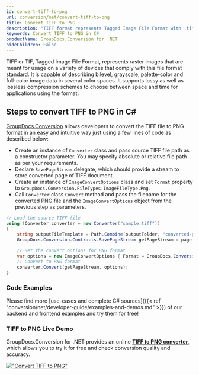 ```yaml
---
id: convert-tiff-to-png
url: conversion/net/convert-tiff-to-png
title: Convert TIFF to PNG
description: "TIFF format represents Tagged Image File Format with .tiff extension. Learn how to convert TIFF to PNG file programmatically in C# language using GroupDocs.Conversion for .NET library."
keywords: Convert TIFF to PNG in C#
productName: GroupDocs.Conversion for .NET
hideChildren: False
---
```


TIFF or TIF, Tagged Image File Format, represents raster images that are meant for usage on a variety of devices that comply with this file format standard. It is capable of describing bilevel, grayscale, palette-color and full-color image data in several color spaces. It supports lossy as well as lossless compression schemes to choose between space and time for applications using the format.

## Steps to convert TIFF to PNG in C#

[GroupDocs.Conversion](https://products.groupdocs.com/conversion/net) allows developers to convert the TIFF file to PNG format in an easy and intuitive way just using a few lines of code as described below:

* Create an instance of `Converter` class and pass source TIFF file path as a constructor parameter. You may specify absolute or relative file path as per your requirements. 
* Declare `SavePageStream` delegate, which should provide a stream to store converted page of TIFF document.
* Create an instance of `ImageConvertOptions` class and set `Format` property to `GroupDocs.Conversion.FileTypes.ImageFileType.Png`.
* Call `Converter` class `Convert` method and pass the filename for the converted PNG file and the `ImageConvertOptions` object from the previous step as parameters.

```csharp
// Load the source TIFF file
using (Converter converter = new Converter("sample.tiff"))
{
    string outputFileTemplate = Path.Combine(outputFolder, "converted-page-{0}.png");
    GroupDocs.Conversion.Contracts.SavePageStream getPageStream = page => new FileStream(string.Format(outputFileTemplate, page), FileMode.Create);

    // Set the convert options for PNG format
    var options = new ImageConvertOptions { Format = GroupDocs.Conversion.FileTypes.ImageFileType.Png };   
    // Convert to PNG format
    converter.Convert(getPageStream, options);
}
```

### Code Examples

Please find more [use-cases and complete C# sources]({{< ref "conversion/net/developer-guide/examples-and-demos.md" >}}) of our backend and frontend examples and try them for free!

### TIFF to PNG Live Demo

GroupDocs.Conversion for .NET provides an online [**TIFF to PNG converter**](https://products.groupdocs.app/conversion/tiff-to-png), which allows you to try it for free and check conversion quality and accuracy.

[!["Convert TIFF to PNG"](conversion/net/images/convert-to-png/convert-tiff-to-png.png)](https://products.groupdocs.app/conversion/tiff-to-png)